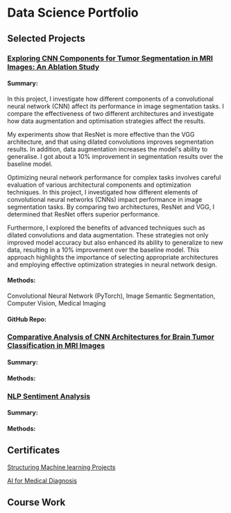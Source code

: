 

# Data Science Portfolio

##

## Selected Projects

### [Exploring CNN Components for Tumor Segmentation in MRI Images: An Ablation Study](https://github.com/87tana/Image-Semantic-Segmentation)  

#### Summary:
In this project, I investigate how different components of a convolutional neural network (CNN) affect its performance in image segmentation tasks. I compare the effectiveness of two different architectures and investigate how data augmentation and optimisation strategies affect the results. 

My experiments show that ResNet is more effective than the VGG architecture, and that using dilated convolutions improves segmentation results. In addition, data augmentation increases the model's ability to generalise. 
I got about a 10% improvement in segmentation results over the baseline model.


Optimizing neural network performance for complex tasks involves careful evaluation of various architectural components and optimization techniques. In this project, I investigated how different elements of convolutional neural networks (CNNs) impact performance in image segmentation tasks. By comparing two architectures, ResNet and VGG, I determined that ResNet offers superior performance.

Furthermore, I explored the benefits of advanced techniques such as dilated convolutions and data augmentation. These strategies not only improved model accuracy but also enhanced its ability to generalize to new data, resulting in a 10% improvement over the baseline model. This approach highlights the importance of selecting appropriate architectures and employing effective optimization strategies in neural network design.

#### Methods: 

Convolutional Neural Network (PyTorch), Image Semantic Segmentation, Computer Vision, Medical Imaging

#### GitHub Repo:

### [Comparative Analysis of CNN Architectures for Brain Tumor Classification in MRI Images](https://github.com/87tana/Brain_Tumor_Classification_Network_Comparison)

#### Summary:

#### Methods:

### [NLP Sentiment Analysis](https://github.com/87tana/NLP_SentimentAnalysis)

#### Summary:

#### Methods:


## 

## Certificates

[Structuring Machine learning Projects](https://www.coursera.org/account/accomplishments/certificate/APMCX7NE3GDJ)

[AI for Medical Diagnosis](https://www.coursera.org/account/accomplishments/certificate/QLQRBNSTQX7U)





## Course Work
